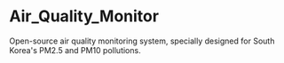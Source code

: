 # Air_Quality_Monitor
Open-source air quality monitoring system, specially designed for South Korea's PM2.5 and PM10 pollutions.
